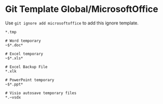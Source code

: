 Git Template Global/MicrosoftOffice
===

Use `git ignore add microsoftoffice` to add this ignore template.

```
*.tmp

# Word temporary
~$*.doc*

# Excel temporary
~$*.xls*

# Excel Backup File
*.xlk

# PowerPoint temporary
~$*.ppt*

# Visio autosave temporary files
*.~vsdx
```
